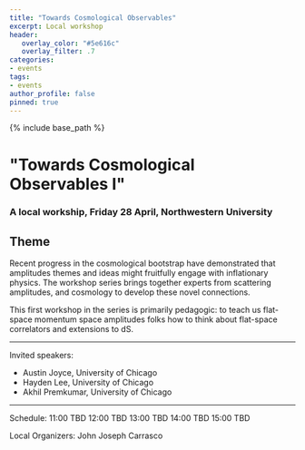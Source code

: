 ```yaml
---
title: "Towards Cosmological Observables"
excerpt: Local workshop
header:
   overlay_color: "#5e616c"
   overlay_filter: .7
categories:
- events
tags:
- events
author_profile: false
pinned: true
---
```

{% include base_path %}

# "Towards Cosmological Observables I"
### A local workship, Friday 28 April, Northwestern University

## Theme

Recent progress in the cosmological bootstrap have demonstrated that amplitudes themes and ideas might fruitfully engage  with inflationary physics. The workshop series brings together experts from scattering amplitudes, and cosmology to develop these novel connections.

This first workshop in the series is primarily pedagogic: to teach us flat-space momentum space amplitudes folks how to think about flat-space correlators and extensions to dS.

-----------------

Invited speakers:
 * Austin Joyce, University of Chicago
 * Hayden Lee, University of Chicago
 * Akhil Premkumar, University of Chicago

-----------------
Schedule: 
11:00 TBD
12:00 TBD
13:00 TBD
14:00 TBD
15:00 TBD



 Local Organizers:
  John Joseph Carrasco
